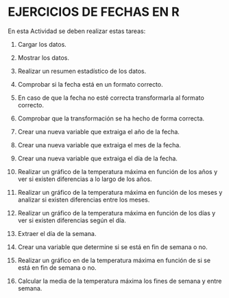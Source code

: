 # EJERCICIOS DE FECHAS EN R

En esta Actividad se deben realizar estas tareas:

1. Cargar los datos.

2. Mostrar los datos.

3. Realizar un resumen estadístico de los datos.

4. Comprobar si la fecha está en un formato correcto.

5. En caso de que la fecha no esté correcta transformarla al formato correcto.

6. Comprobar que la transformación se ha hecho de forma correcta.

7. Crear una nueva variable que extraiga el año de la fecha.

8. Crear una nueva variable que extraiga el mes de la fecha.

9. Crear una nueva variable que extraiga el día de la fecha.

10. Realizar un gráfico de la temperatura máxima en función de los años y ver si existen
diferencias a lo largo de los años.

11. Realizar un gráfico de la temperatura máxima en función de los meses y analizar si
existen diferencias entre los meses.

12. Realizar un gráfico de la temperatura máxima en función de los días y ver si existen
diferencias según el día.

13. Extraer el día de la semana.

14. Crear una variable que determine si se está en fin de semana o no.

15. Realizar un gráfico en de la temperatura máxima en función de si se está en fin de
semana o no.

16. Calcular la media de la temperatura máxima los fines de semana y entre semana.
